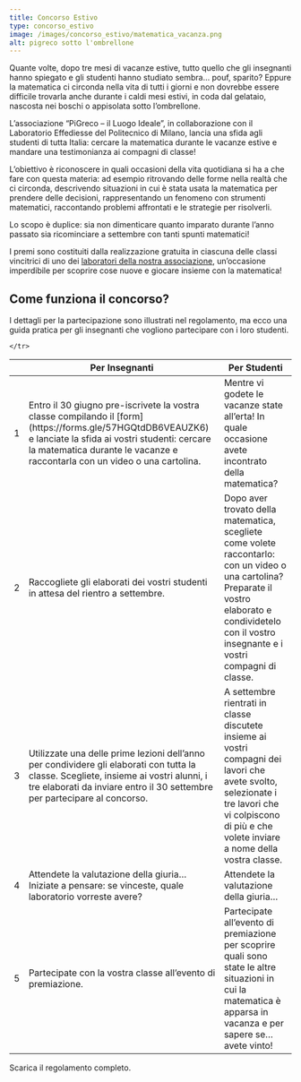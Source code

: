 ```yaml
---
title: Concorso Estivo
type: concorso_estivo
image: /images/concorso_estivo/matematica_vacanza.png
alt: pigreco sotto l'ombrellone
---
```


Quante volte, dopo tre mesi di vacanze estive, tutto quello che gli insegnanti hanno spiegato e gli studenti hanno studiato sembra… pouf, sparito? Eppure la matematica ci circonda nella vita di tutti i giorni e non dovrebbe essere difficile trovarla anche durante i caldi mesi estivi, in coda dal gelataio, nascosta nei boschi o appisolata sotto l’ombrellone.

L’associazione “PiGreco – il Luogo Ideale”, in collaborazione con il Laboratorio Effediesse del Politecnico di Milano, lancia una sfida agli studenti di tutta Italia: cercare la matematica durante le vacanze estive e mandare una testimonianza ai compagni di classe!

L’obiettivo è riconoscere in quali occasioni della vita quotidiana si ha a che fare con questa materia: ad esempio ritrovando delle forme nella realtà che ci circonda, descrivendo situazioni in cui è stata usata la matematica per prendere delle decisioni, rappresentando un fenomeno con strumenti matematici, raccontando problemi affrontati e le strategie per risolverli.

Lo scopo è duplice: sia non dimenticare quanto imparato durante l’anno passato sia ricominciare a settembre con tanti spunti matematici!

I premi sono costituiti dalla realizzazione gratuita in ciascuna delle classi vincitrici di uno dei [laboratori della nostra associazione](http://pigreco.luogoideale.org/concorso_estivo_laboratori/), un’occasione imperdibile per scoprire cose nuove e giocare insieme con la matematica!

## Come funziona il concorso?

I dettagli per la partecipazione sono illustrati nel regolamento, ma ecco una guida pratica per gli insegnanti che vogliono partecipare con i loro studenti. 

<table>
  <thead>
    <tr>
      <th> </th>
      <th>Per Insegnanti</th>
      <th>Per Studenti</th>
    </tr>
  </thead>
  <tbody>
    <tr>
      <td> 1 </td>
        <td> Entro il 30 giugno pre-iscrivete la vostra classe compilando il [form](https://forms.gle/57HGQtdDB6VEAUZK6) e lanciate la sfida ai vostri studenti: cercare la matematica durante le vacanze e raccontarla con un video o una cartolina.</td>
      <td> Mentre vi godete le vacanze state all’erta! In quale occasione avete incontrato della matematica?</td>
    </tr>
    <tr>
      <td> 2 </td>
      <td>
        Raccogliete gli elaborati dei vostri studenti in attesa del rientro a settembre.</td>
    <td> Dopo aver trovato della matematica, scegliete come volete raccontarlo: con un video o una cartolina? Preparate il vostro elaborato e condividetelo con il vostro insegnante e i vostri compagni di classe.</td>
    </tr>
    <tr>
       <td> 3 </td>
<td>Utilizzate una delle prime lezioni dell’anno per condividere gli elaborati con tutta la classe. Scegliete, insieme ai vostri alunni, i tre elaborati da inviare entro il 30 settembre per partecipare al concorso.</td>
    <td>A settembre rientrati in classe discutete insieme ai vostri compagni dei lavori che avete svolto, selezionate i tre lavori che vi colpiscono di più e che volete inviare a nome della vostra classe.</td>
    </tr>
    <tr>
      <td> 4 </td>
    <td>Attendete la valutazione della giuria… Iniziate a pensare: se vinceste, quale laboratorio vorreste avere?</td>
      <td>Attendete la valutazione della giuria… </td>
    </tr>
    <tr>
      <td> 5 </td>
   <td> Partecipate con la vostra classe all’evento di premiazione.</td>
   <td>  Partecipate all’evento di premiazione per scoprire quali sono state le altre situazioni in cui la matematica è apparsa in vacanza e per sapere se… avete vinto!</td>
    </tr>
    
    
    

    
    </tr>
  </tbody>
</table>

Scarica il regolamento completo.
